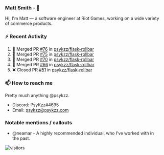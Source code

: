 <!--
[![PsyKzz's github stats](https://github-readme-stats.vercel.app/api?username=psykzz&show_icons=true)](https://github.com/anuraghazra/github-readme-stats)
-->

### Matt Smith - 👋
Hi, I'm Matt — a software engineer at Riot Games, working on a wide variety of commerce products.

### ⚡ Recent Activity

<!--START_SECTION:activity-->
1. 🎉 Merged PR [#76](https://github.com/psykzz/flask-rollbar/pull/76) in [psykzz/flask-rollbar](https://github.com/psykzz/flask-rollbar)
2. 🎉 Merged PR [#75](https://github.com/psykzz/flask-rollbar/pull/75) in [psykzz/flask-rollbar](https://github.com/psykzz/flask-rollbar)
3. 🎉 Merged PR [#70](https://github.com/psykzz/flask-rollbar/pull/70) in [psykzz/flask-rollbar](https://github.com/psykzz/flask-rollbar)
4. 🎉 Merged PR [#66](https://github.com/psykzz/flask-rollbar/pull/66) in [psykzz/flask-rollbar](https://github.com/psykzz/flask-rollbar)
5. ❌ Closed PR [#51](https://github.com/psykzz/flask-rollbar/pull/51) in [psykzz/flask-rollbar](https://github.com/psykzz/flask-rollbar)
<!--END_SECTION:activity-->


### 📫 How to reach me

Pretty much anything @psykzz.

- Discord: PsyKzz#4695
- Email: psykzz@psykzz.com


### Notable mentions / callouts

 - @neamar - A highly recommended individual, who I've worked with in the past.


![visitors](https://visitor-badge.glitch.me/badge?page_id=psykzz/psykzz)


